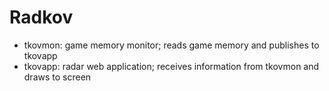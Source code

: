 # Radkov

- tkovmon: game memory monitor; reads game memory and publishes to tkovapp
- tkovapp: radar web application; receives information from tkovmon and draws to screen

